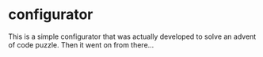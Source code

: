 # configurator

This is a simple configurator that was actually developed to solve an advent of code puzzle. Then it went on from there...